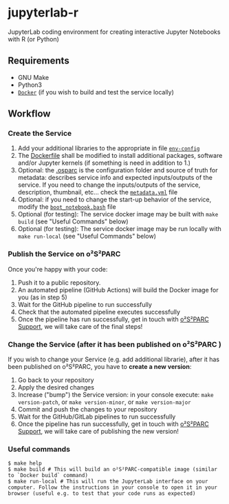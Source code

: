 # jupyterlab-r

JupyterLab coding environment for creating interactive Jupyter Notebooks with R (or Python)

## Requirements
- GNU Make
- Python3
- [``Docker``](https://docs.docker.com/get-docker/) (if you wish to build and test the service locally)

## Workflow
### Create the Service
1. Add your additional libraries to the appropriate in file [`env-config`](./env-config/)
2. The [Dockerfile](jupyterlab-r/src/Dockerfile) shall be modified to install additional packages, software and/or Jupyter kernels (if something is need in addition to 1.)
3. Optional: the [.osparc](.osparc) is the configuration folder and source of truth for metadata: describes service info and expected inputs/outputs of the service. If you need to change the inputs/outputs of the service, description, thumbnail, etc... check the [`metadata.yml`](./.osparc/metadata.yml) file
4. Optional: if you need to change the start-up behavior of the service, modify the [`boot_notebook.bash`](./boot_scripts/boot_notebook.bash) file
5. Optional (for testing): The service docker image may be built with ``make build`` (see "Useful Commands" below)
6. Optional (for testing): The service docker image may be run locally with ``make run-local`` (see "Useful Commands" below)

### Publish the Service on o²S²PARC
Once you're happy with your code:
1. Push it to a public repository.
2. An automated pipeline (GitHub Actions) will build the Docker image for you (as in step 5)
3. Wait for the GitHub pipeline to run successfully
4. Check that the automated pipeline executes successfully
5. Once the pipeline has run successfully, get in touch with [o²S²PARC Support](mailto:support@osparc.io), we will take care of the final steps!

### Change the Service (after it has been published on o²S²PARC )
If you wish to change your Service (e.g. add additional librarie), after it has been published on o²S²PARC, you have to **create a new version**:
1. Go back to your repository
2. Apply the desired changes
3. Increase ("bump") the Service version: in your console execute: ``make version-patch``, or ``make version-minor``, or  ``make version-major``
4. Commit and push the changes to your repository
5. Wait for the GitHub/GitLab pipelines to run successfully
5. Once the pipeline has run successfully, get in touch with [o²S²PARC Support](mailto:support@osparc.io), we will take care of publishing the new version!


### Useful commands
```console
$ make help
$ make build # This will build an o²S²PARC-compatible image (similar to `Docker build` command)
$ make run-local # This will run the JupyterLab interface on your computer. Follow the instructions in your console to open it in your browser (useful e.g. to test that your code runs as expected)
```

